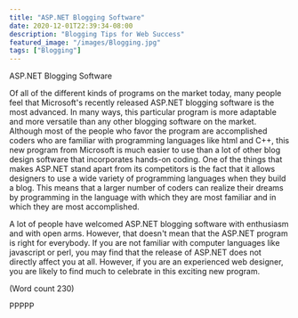 ```yaml
---
title: "ASP.NET Blogging Software"
date: 2020-12-01T22:39:34-08:00
description: "Blogging Tips for Web Success"
featured_image: "/images/Blogging.jpg"
tags: ["Blogging"]
---
```


 ASP.NET Blogging Software 

Of all of the different kinds of programs on the market
today, many people feel that Microsoft's recently
released ASP.NET blogging software is the most
advanced. In many ways, this particular program is
more adaptable and more versatile than any other
blogging software on the market. Although most of the
people who favor the program are accomplished coders
who are familiar with programming languages like html
and C++, this new program from Microsoft is much
easier to use than a lot of other blog design software
that incorporates hands-on coding. One of the things
that makes ASP.NET stand apart from its competitors is
the fact that it allows designers to use a wide variety of
programming languages when they build a blog. This
means that a larger number of coders can realize their
dreams by programming in the language with which
they are most familiar and in which they are most
accomplished. 

A lot of people have welcomed ASP.NET blogging
software with enthusiasm and with open arms.
However, that doesn't mean that the ASP.NET program
is right for everybody. If you are not familiar with
computer languages like javascript or perl, you may
find that the release of ASP.NET does not directly
affect you at all. However, if you are an experienced
web designer, you are likely to find much to celebrate in
this exciting new program. 

(Word count 230)

PPPPP

